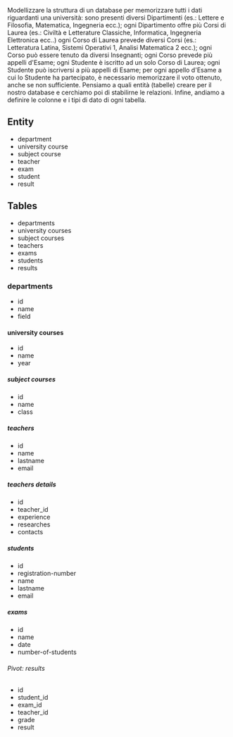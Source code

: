 Modellizzare la struttura di un database per memorizzare tutti i dati riguardanti una università:
sono presenti diversi Dipartimenti (es.: Lettere e Filosofia, Matematica, Ingegneria ecc.);
ogni Dipartimento offre più Corsi di Laurea (es.: Civiltà e Letterature Classiche, Informatica, Ingegneria Elettronica ecc..)
ogni Corso di Laurea prevede diversi Corsi (es.: Letteratura Latina, Sistemi Operativi 1, Analisi Matematica 2 ecc.);
ogni Corso può essere tenuto da diversi Insegnanti;
ogni Corso prevede più appelli d'Esame;
ogni Studente è iscritto ad un solo Corso di Laurea;
ogni Studente può iscriversi a più appelli di Esame;
per ogni appello d'Esame a cui lo Studente ha partecipato, è necessario memorizzare il voto ottenuto, anche se non sufficiente. Pensiamo a quali entità (tabelle) creare per il nostro database e cerchiamo poi di stabilirne le relazioni. Infine, andiamo a definire le colonne e i tipi di dato di ogni tabella.

## Entity

- department
- university course
- subject course
- teacher
- exam
- student
- result

## Tables

- departments
- university courses
- subject courses
- teachers
- exams
- students
- results

### departments

- id
- name
- field

#### university courses

- id
- name
- year

##### subject courses

- id
- name
- class

##### teachers

- id
- name
- lastname
- email

##### teachers details

- id
- teacher_id
- experience
- researches
- contacts

##### students

- id
- registration-number
- name
- lastname
- email

##### exams

- id
- name
- date
- number-of-students

###### Pivot: results

- id
- student_id
- exam_id
- teacher_id
- grade
- result
